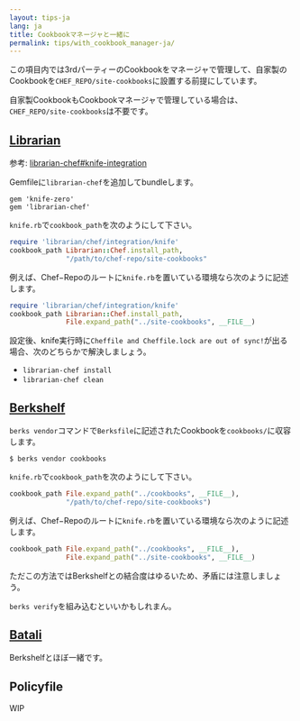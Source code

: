 ```yaml
---
layout: tips-ja
lang: ja
title: Cookbookマネージャと一緒に
permalink: tips/with_cookbook_manager-ja/
---
```


この項目内では3rdパーティーのCookbookをマネージャで管理して、自家製のCookbookを`CHEF_REPO/site-cookbooks`に設置する前提にしています。

自家製CookbookもCookbookマネージャで管理している場合は、`CHEF_REPO/site-cookbooks`は不要です。

## [Librarian](https://github.com/applicationsonline/librarian-chef)

参考: [librarian-chef#knife-integration](https://github.com/applicationsonline/librarian-chef#knife-integration)

Gemfileに`librarian-chef`を追加してbundleします。

```
gem 'knife-zero'
gem 'librarian-chef'
```

`knife.rb`で`cookbook_path`を次のようにして下さい。

```ruby
require 'librarian/chef/integration/knife'
cookbook_path Librarian::Chef.install_path,
              "/path/to/chef-repo/site-cookbooks"
```

例えば、Chef−Repoのルートに`knife.rb`を置いている環境なら次のように記述します。

```ruby
require 'librarian/chef/integration/knife'
cookbook_path Librarian::Chef.install_path,
              File.expand_path("../site-cookbooks", __FILE__)
```

設定後、knife実行時に`Cheffile and Cheffile.lock are out of sync!`が出る場合、次のどちらかで解決しましょう。

- `librarian-chef install`
- `librarian-chef clean`

## [Berkshelf](http://berkshelf.com)

`berks vendor`コマンドで`Berksfile`に記述されたCookbookを`cookbooks/`に収容します。

```
$ berks vendor cookbooks
```

`knife.rb`で`cookbook_path`を次のようにして下さい。

```ruby
cookbook_path File.expand_path("../cookbooks", __FILE__),
              "/path/to/chef-repo/site-cookbooks")
```

例えば、Chef−Repoのルートに`knife.rb`を置いている環境なら次のように記述します。

```ruby
cookbook_path File.expand_path("../cookbooks", __FILE__),
              File.expand_path("../site-cookbooks", __FILE__)
```

ただこの方法ではBerkshelfとの結合度はゆるいため、矛盾には注意しましょう。

`berks verify`を組み込むといいかもしれまん。

## [Batali](https://github.com/hw-labs/batali)

Berkshelfとほぼ一緒です。

## Policyfile

WIP
